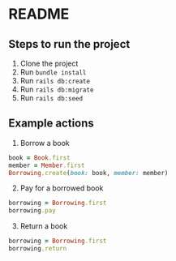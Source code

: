 # README

## Steps to run the project

1. Clone the project
2. Run `bundle install`
3. Run `rails db:create`
4. Run `rails db:migrate`
5. Run `rails db:seed`

## Example actions

1. Borrow a book
```ruby
book = Book.first
member = Member.first
Borrowing.create(book: book, member: member)
```
2. Pay for a borrowed book
```ruby
borrowing = Borrowing.first
borrowing.pay
```
3. Return a book
```ruby
borrowing = Borrowing.first
borrowing.return
```
